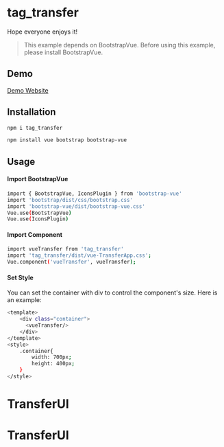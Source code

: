 # tag_transfer

Hope everyone enjoys it!

> This example depends on BootstrapVue. Before using this example, please install BootstrapVue.

## Demo

[Demo Website](https://wendy60113.github.io/Transfer_UI/)

## Installation

```sh
npm i tag_transfer
```

```sh
npm install vue bootstrap bootstrap-vue
```

## Usage

#### Import BootstrapVue

```sh
import { BootstrapVue, IconsPlugin } from 'bootstrap-vue'
import 'bootstrap/dist/css/bootstrap.css'
import 'bootstrap-vue/dist/bootstrap-vue.css'
Vue.use(BootstrapVue)
Vue.use(IconsPlugin)
```

#### Import Component

```sh
import vueTransfer from 'tag_transfer'
import 'tag_transfer/dist/vue-TransferApp.css';
Vue.component('vueTransfer', vueTransfer);
```

#### Set Style

You can set the container with div to control the component's size. Here is an example:

```sh
<template>
    <div class="container">
      <vueTransfer/>
    </div>
</template>
<style>
    .container{
        width: 700px;
        height: 400px;
    }
</style>
```
# TransferUI
# TransferUI
